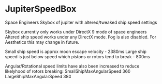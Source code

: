 # JupiterSpeedBox
Space Engineers Skybox of jupiter with altered/tweaked ship speed settings

Skybox currently only works under DirectX 9 mode of space engineers
Altered ship speed works under any DirectX mode.
Fog is also disabled.  For Aesthetics this may change in future.

Small ship speed is approx moon escape velocity - 2380ms
Large ship speed is just below speed which pistons or rotors tend to break - 800ms

Angular/Rotational speed limits have also been increased to reduce likelyhood of rotors breaking:
 SmallShipMaxAngularSpeed 360
 LargeShipMaxAngularSpeed 380

